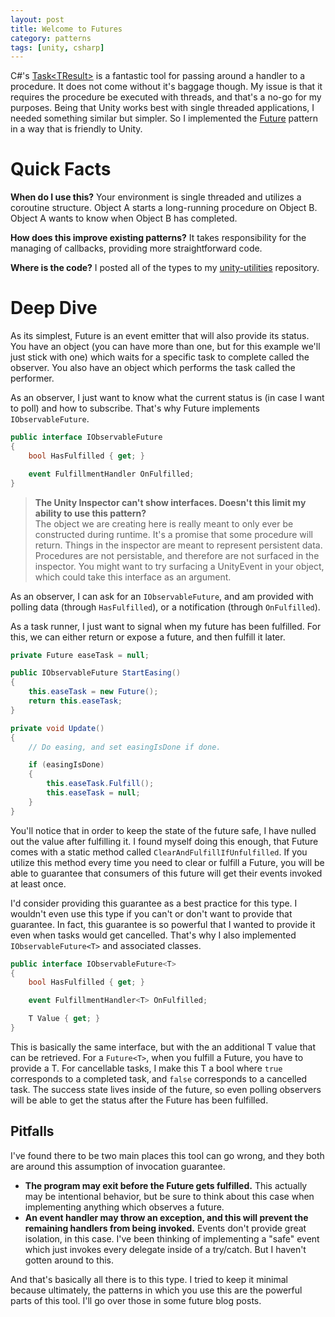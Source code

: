 ```yaml
---
layout: post
title: Welcome to Futures
category: patterns
tags: [unity, csharp]
---
```


C#'s [Task&lt;TResult&gt;](https://docs.microsoft.com/en-us/dotnet/api/system.threading.tasks.task-1) is a fantastic tool for passing around a handler to a procedure. It does not come without it's baggage though. My issue is that it requires the procedure be executed with threads, and that's a no-go for my purposes. Being that Unity works best with single threaded applications, I needed something similar but simpler. So I implemented the [Future](https://en.wikipedia.org/wiki/Futures_and_promises) pattern in a way that is friendly to Unity.

# Quick Facts #
**When do I use this?** Your environment is single threaded and utilizes a coroutine structure. Object A starts a long-running procedure on Object B. Object A wants to know when Object B has completed.

**How does this improve existing patterns?** It takes responsibility for the managing of callbacks, providing more straightforward code.

**Where is the code?** I posted all of the types to my [unity-utilities](https://github.com/jamesreiati/unity-utilities/tree/master/Assets/Futures) repository.

# Deep Dive #
As its simplest, Future is an event emitter that will also provide its status. You have an object (you can have more than one, but for this example we'll just stick with one) which waits for a specific task to complete called the observer. You also have an object which performs the task called the performer.

As an observer, I just want to know what the current status is (in case I want to poll) and how to subscribe. That's why Future implements `IObservableFuture`.

```c#
public interface IObservableFuture
{
    bool HasFulfilled { get; }

    event FulfillmentHandler OnFulfilled;
}
```

> **The Unity Inspector can't show interfaces. Doesn't this limit my ability to use this pattern?**  
> The object we are creating here is really meant to only ever be constructed during runtime. It's a promise that some procedure will return. Things in the inspector are meant to represent persistent data. Procedures are not persistable, and therefore are not surfaced in the inspector. You might want to try surfacing a UnityEvent in your object, which could take this interface as an argument.

As an observer, I can ask for an `IObservableFuture`, and am provided with polling data (through `HasFulfilled`), or a notification (through `OnFulfilled`).

As a task runner, I just want to signal when my future has been fulfilled. For this, we can either return or expose a future, and then fulfill it later.

```c#
private Future easeTask = null;

public IObservableFuture StartEasing()
{
    this.easeTask = new Future();
    return this.easeTask;
}

private void Update()
{
    // Do easing, and set easingIsDone if done.

    if (easingIsDone)
    {
        this.easeTask.Fulfill();
        this.easeTask = null;
    }
}
```

You'll notice that in order to keep the state of the future safe, I have nulled out the value after fulfilling it. I found myself doing this enough, that Future comes with a static method called `ClearAndFulfillIfUnfulfilled`. If you utilize this method every time you need to clear or fulfill a Future, you will be able to guarantee that consumers of this future will get their events invoked at least once.

I'd consider providing this guarantee as a best practice for this type. I wouldn't even use this type if you can't or don't want to provide that guarantee. In fact, this guarantee is so powerful that I wanted to provide it even when tasks would get cancelled. That's why I also implemented `IObservableFuture<T>` and associated classes.

```c#
public interface IObservableFuture<T>
{
    bool HasFulfilled { get; }

    event FulfillmentHandler<T> OnFulfilled;

    T Value { get; }
}
```

This is basically the same interface, but with the an additional T value that can be retrieved. For a `Future<T>`, when you fulfill a Future, you have to provide a T. For cancellable tasks, I make this T a bool where `true` corresponds to a completed task, and `false` corresponds to a cancelled task. The success state lives inside of the future, so even polling observers will be able to get the status after the Future has been fulfilled.

## Pitfalls ##

I've found there to be two main places this tool can go wrong, and they both are around this assumption of invocation guarantee.
 - **The program may exit before the Future gets fulfilled.** This actually may be intentional behavior, but be sure to think about this case when implementing anything which observes a future.
 - **An event handler may throw an exception, and this will prevent the remaining handlers from being invoked.** Events don't provide great isolation, in this case. I've been thinking of implementing a "safe" event which just invokes every delegate inside of a try/catch. But I haven't gotten around to this.


And that's basically all there is to this type. I tried to keep it minimal because ultimately, the patterns in which you use this are the powerful parts of this tool. I'll go over those in some future blog posts.

